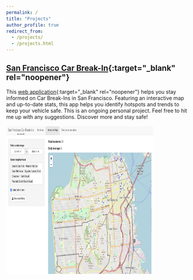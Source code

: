 ```yaml
---
permalink: /
title: "Projects"
author_profile: true
redirect_from: 
  - /projects/
  - /projects.html
---
```

## [San Francisco Car Break-In](https://eja1v2-bish.shinyapps.io/SFCarBreakIns/){:target="_blank" rel="noopener"}

This [web application](https://eja1v2-bish.shinyapps.io/SFCarBreakIns/){:target="_blank" rel="noopener"} helps you stay informed on Car Break-Ins in San Francisco. Featuring an interactive map and up-to-date stats, this app helps you identify hotspots and trends to keep your vehicle safe. This is an ongoing personal project. Feel free to hit me up with any suggestions. Discover more and stay safe! <br/><br/>
<img align = left src="/images/sf_car.png" height = "400" width="400" title="SF Car Break In">
<br/>
<br/>




